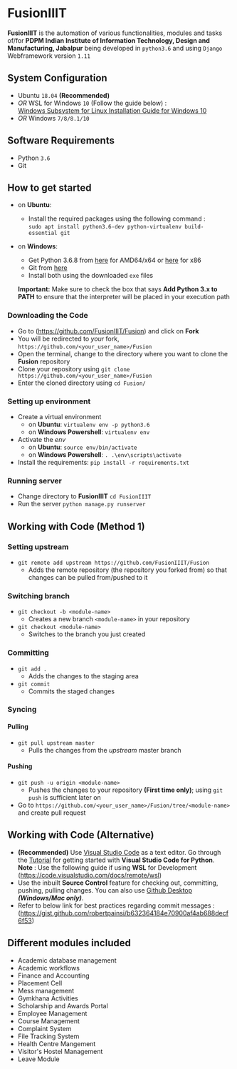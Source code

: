 # FusionIIIT

**FusionIIIT** is the automation of various functionalities, modules and tasks of/for **PDPM Indian Institute of Information Technology, Design and Manufacturing, Jabalpur** being developed in `python3.6` and using `Django` Webframework version `1.11`

## System Configuration

* Ubuntu `18.04` **(Recommended)**
* *OR* WSL for Windows `10` \(Follow the guide below\) :  
    [Windows Subsystem for Linux Installation Guide for Windows 10](https://docs.microsoft.com/en-us/windows/wsl/install-win10)
* *OR* Windows `7/8/8.1/10`

## Software Requirements

* Python `3.6`
* Git

## How to get started

* on **Ubuntu**:
  * Install the required packages using the following command :  
    `sudo apt install python3.6-dev python-virtualenv build-essential git`

* on **Windows**:
  * Get Python 3.6.8 from [here](https://www.python.org/ftp/python/3.6.8/python-3.6.8-amd64.exe) for AMD64/x64 or [here](https://www.python.org/ftp/python/3.6.8/python-3.6.8.exe) for x86
  * Git from [here](https://git-scm.com/download/win)
  * Install both using the downloaded `exe` files  

  **Important:** Make sure to check the box that says **Add Python 3.x to PATH** to ensure that the interpreter will be placed in your execution path

### Downloading the Code

* Go to (<https://github.com/FusionIIIT/Fusion>) and click on **Fork**
* You will be redirected to *your* fork, `https://github.com/<your_user_name>/Fusion`
* Open the terminal, change to the directory where you want to clone the **Fusion** repository
* Clone your repository using `git clone https://github.com/<your_user_name>/Fusion`
* Enter the cloned directory using `cd Fusion/`

### Setting up environment

* Create a virtual environment  
  * on **Ubuntu**: `virtualenv env -p python3.6`  
  * on **Windows Powershell**: `virtualenv env`
* Activate the *env*
  * on **Ubuntu**: `source env/bin/activate`  
  * on **Windows Powershell**: `. .\env\scripts\activate`  
* Install the requirements: `pip install -r requirements.txt`

### Running server

* Change directory to **FusionIIIT** `cd FusionIIIT`
* Run the server `python manage.py runserver`

## Working with Code \(Method 1\)

### Setting upstream

* `git remote add upstream https://github.com/FusionIIIT/Fusion`
  * Adds the remote repository (the repository you forked from) so that changes can be pulled from/pushed to it

### Switching branch

* `git checkout -b <module-name>`
  * Creates a new branch `<module-name>` in your repository
* `git checkout <module-name>`
  * Switches to the branch you just created

### Committing

* `git add .`
  * Adds the changes to the staging area
* `git commit`
  * Commits the staged changes

### Syncing

#### Pulling

* `git pull upstream master`
  * Pulls the changes from the *upstream* master branch

#### Pushing

* `git push -u origin <module-name>`
  * Pushes the changes to your repository **\(First time only\)**; using `git push` is sufficient later on
* Go to `https://github.com/<your_user_name>/Fusion/tree/<module-name>` and create pull request

## Working with Code \(Alternative\)

* **(Recommended)** Use [Visual Studio Code](https://code.visualstudio.com/) as a text editor. Go through the [Tutorial](https://code.visualstudio.com/docs/python/python-tutorial) for getting started with **Visual Studio Code for Python**.  
**Note** : Use the following guide if using **WSL** for Development  
    (<https://code.visualstudio.com/docs/remote/wsl>)
* Use the inbuilt **Source Control** feature for checking out, committing, pushing, pulling changes. You can also use [Github Desktop](https://desktop.github.com/) **_\(Windows/Mac only\)_**.  
* Refer to below link for best practices regarding commit messages :  
    (<https://gist.github.com/robertpainsi/b632364184e70900af4ab688decf6f53>)

## Different modules included

* Academic database management  
* Academic workflows  
* Finance and Accounting  
* Placement Cell  
* Mess management  
* Gymkhana Activities  
* Scholarship and Awards Portal  
* Employee Management  
* Course Management  
* Complaint System  
* File Tracking System  
* Health Centre Mangement  
* Visitor's Hostel Management  
* Leave Module
